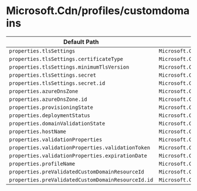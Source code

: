# Microsoft.Cdn/profiles/customdomains

| Default Path | Alias |
|---|---|
| `properties.tlsSettings` | `Microsoft.Cdn/profiles/customDomains/tlsSettings` |
| `properties.tlsSettings.certificateType` | `Microsoft.Cdn/profiles/customDomains/tlsSettings.certificateType` |
| `properties.tlsSettings.minimumTlsVersion` | `Microsoft.Cdn/profiles/customDomains/tlsSettings.minimumTlsVersion` |
| `properties.tlsSettings.secret` | `Microsoft.Cdn/profiles/customDomains/tlsSettings.secret` |
| `properties.tlsSettings.secret.id` | `Microsoft.Cdn/profiles/customDomains/tlsSettings.secret.id` |
| `properties.azureDnsZone` | `Microsoft.Cdn/profiles/customDomains/azureDnsZone` |
| `properties.azureDnsZone.id` | `Microsoft.Cdn/profiles/customDomains/azureDnsZone.id` |
| `properties.provisioningState` | `Microsoft.Cdn/profiles/customDomains/provisioningState` |
| `properties.deploymentStatus` | `Microsoft.Cdn/profiles/customDomains/deploymentStatus` |
| `properties.domainValidationState` | `Microsoft.Cdn/profiles/customDomains/domainValidationState` |
| `properties.hostName` | `Microsoft.Cdn/profiles/customDomains/hostName` |
| `properties.validationProperties` | `Microsoft.Cdn/profiles/customDomains/validationProperties` |
| `properties.validationProperties.validationToken` | `Microsoft.Cdn/profiles/customDomains/validationProperties.validationToken` |
| `properties.validationProperties.expirationDate` | `Microsoft.Cdn/profiles/customDomains/validationProperties.expirationDate` |
| `properties.profileName` | `Microsoft.Cdn/profiles/customDomains/profileName` |
| `properties.preValidatedCustomDomainResourceId` | `Microsoft.Cdn/profiles/customDomains/preValidatedCustomDomainResourceId` |
| `properties.preValidatedCustomDomainResourceId.id` | `Microsoft.Cdn/profiles/customDomains/preValidatedCustomDomainResourceId.id` |

